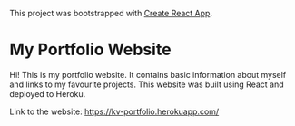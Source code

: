 This project was bootstrapped with [Create React App](https://github.com/facebook/create-react-app).

# My Portfolio Website

Hi! 
This is my portfolio website. It contains basic information about myself and links to my favourite projects.
This website was built using React and deployed to Heroku.
 

Link to the website:
https://kv-portfolio.herokuapp.com/
